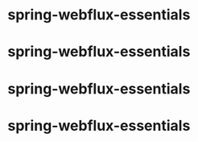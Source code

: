 # spring-webflux-essentials
# spring-webflux-essentials
# spring-webflux-essentials
# spring-webflux-essentials
